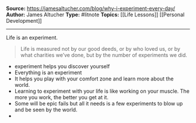 ---
---
**Source:** https://jamesaltucher.com/blog/why-i-experiment-every-day/
**Author:** James Altucher
**Type:** #litnote 
**Topics:** [[Life Lessons]] [[Personal Development]]

----
Life is an experiment.
 
> Life is measured not by our good deeds, or by who loved us, or by what charities we’ve done, but by the number of experiments we did.

- experiment helps you discover yourself
- Everything is an experiment
- It helps you play with your comfort zone and learn more about the world.
- Learning to experiment with your life is like working on your muscle. The more you work, the better you get at it.
- Some will be epic fails but all it needs is a few experiments to blow up and be seen by the world.
- 